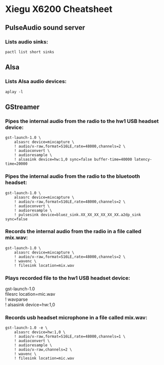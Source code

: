 # Xiegu X6200 Cheatsheet

##  PulseAudio sound server
### Lists audio sinks:
```
pactl list short sinks
```

## Alsa
### Lists Alsa audio devices:
```
aplay -l
```

## GStreamer
### Pipes the internal audio from the radio to the hw1 USB headset device:
```
gst-launch-1.0 \
    alsasrc device=mixcapture \
    ! audio/x-raw,format=S16LE,rate=48000,channels=2 \
    ! audioconvert \
    ! audioresample \
    ! alsasink device=hw:1,0 sync=false buffer-time=40000 latency-time=20000
```

### Pipes the internal audio from the radio to the bluetooth headset:
```
gst-launch-1.0 \
    alsasrc device=mixcapture \
    ! audio/x-raw,format=S16LE,rate=48000,channels=2 \
    ! audioconvert \
    ! audioresample \
    ! pulsesink device=bluez_sink.XX_XX_XX_XX_XX_XX.a2dp_sink sync=false
```

### Records the internal audio from the radio in a file called mix.wav:
```
gst-launch-1.0 \
    alsasrc device=mixcapture \
    ! audio/x-raw,format=S16LE,rate=48000,channels=2 \
    ! wavenc \
    ! filesink location=mix.wav
```

### Plays recorded file to the hw1 USB headset device:
gst-launch-1.0 \
    filesrc location=mic.wav \
    ! wavparse \
    ! alsasink device=hw:1,0


### Records usb headset microphone in a file called mix.wav:
```
gst-launch-1.0 -e \
    alsasrc device=hw:1,0 \
    ! audio/x-raw,format=S16LE,rate=48000,channels=1 \
    ! audioconvert \
    ! audioresample \
    ! audio/x-raw,channels=2 \
    ! wavenc \
    ! filesink location=mic.wav
```

